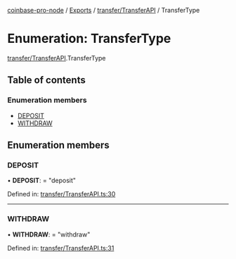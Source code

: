 [coinbase-pro-node](../../README.md) / [Exports](../../modules.md) / [transfer/TransferAPI](../../modules/transfer_transferapi.md) / TransferType

# Enumeration: TransferType

[transfer/TransferAPI](../../modules/transfer_transferapi.md).TransferType

## Table of contents

### Enumeration members

- [DEPOSIT](transferapi.transfertype.md#deposit)
- [WITHDRAW](transferapi.transfertype.md#withdraw)

## Enumeration members

### DEPOSIT

• **DEPOSIT**: = "deposit"

Defined in: [transfer/TransferAPI.ts:30](https://github.com/bennycode/coinbase-pro-node/blob/bf1bcdd/src/transfer/TransferAPI.ts#L30)

---

### WITHDRAW

• **WITHDRAW**: = "withdraw"

Defined in: [transfer/TransferAPI.ts:31](https://github.com/bennycode/coinbase-pro-node/blob/bf1bcdd/src/transfer/TransferAPI.ts#L31)
